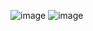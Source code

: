 ![image](https://github.com/user-attachments/assets/17255655-577f-4d54-b1ea-03195e9a2edf)
![image](https://github.com/user-attachments/assets/e0deacff-dc8c-4666-acfd-cff210064aa9)

